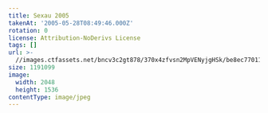 ```yaml
---
title: Sexau 2005
takenAt: '2005-05-28T08:49:46.000Z'
rotation: 0
license: Attribution-NoDerivs License
tags: []
url: >-
  //images.ctfassets.net/bncv3c2gt878/370x4zfvsn2MpVENyjgHSk/be8ec7701132cef9e44d9b7ab47278b9/sexau-2005_4559695915_o
size: 1191099
image:
  width: 2048
  height: 1536
contentType: image/jpeg
---
```


